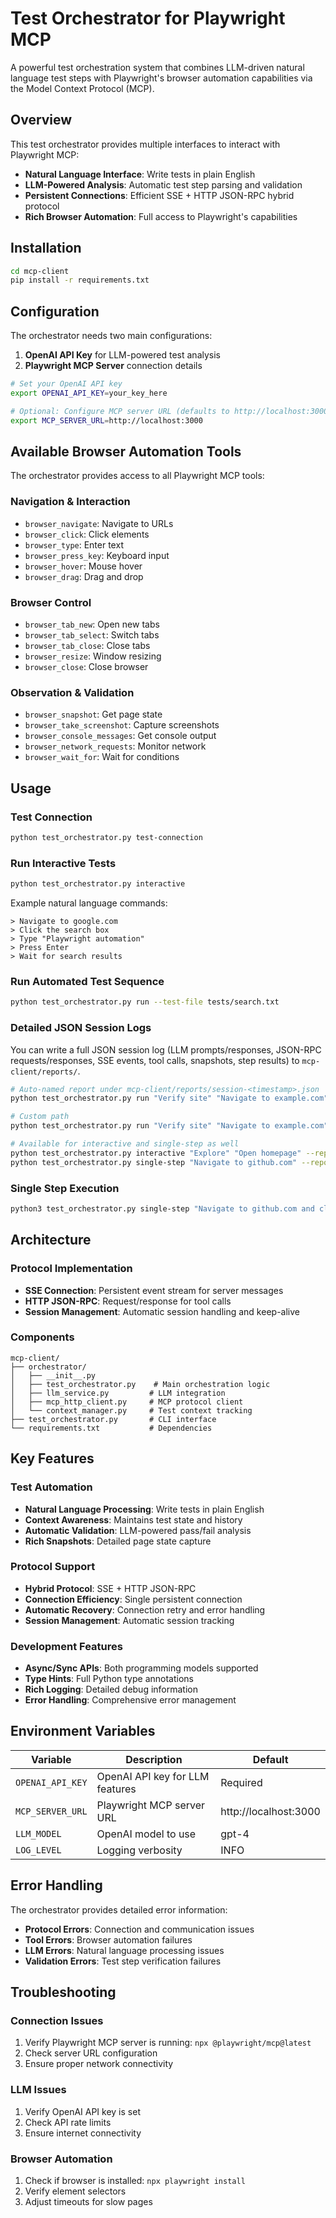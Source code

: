 # Test Orchestrator for Playwright MCP

A powerful test orchestration system that combines LLM-driven natural language test steps with Playwright's browser automation capabilities via the Model Context Protocol (MCP).

## Overview

This test orchestrator provides multiple interfaces to interact with Playwright MCP:
- **Natural Language Interface**: Write tests in plain English
- **LLM-Powered Analysis**: Automatic test step parsing and validation
- **Persistent Connections**: Efficient SSE + HTTP JSON-RPC hybrid protocol
- **Rich Browser Automation**: Full access to Playwright's capabilities

## Installation

```bash
cd mcp-client
pip install -r requirements.txt
```

## Configuration

The orchestrator needs two main configurations:
1. **OpenAI API Key** for LLM-powered test analysis
2. **Playwright MCP Server** connection details

```bash
# Set your OpenAI API key
export OPENAI_API_KEY=your_key_here

# Optional: Configure MCP server URL (defaults to http://localhost:3000)
export MCP_SERVER_URL=http://localhost:3000
```

## Available Browser Automation Tools

The orchestrator provides access to all Playwright MCP tools:

### Navigation & Interaction
- `browser_navigate`: Navigate to URLs
- `browser_click`: Click elements
- `browser_type`: Enter text
- `browser_press_key`: Keyboard input
- `browser_hover`: Mouse hover
- `browser_drag`: Drag and drop

### Browser Control
- `browser_tab_new`: Open new tabs
- `browser_tab_select`: Switch tabs
- `browser_tab_close`: Close tabs
- `browser_resize`: Window resizing
- `browser_close`: Close browser

### Observation & Validation
- `browser_snapshot`: Get page state
- `browser_take_screenshot`: Capture screenshots
- `browser_console_messages`: Get console output
- `browser_network_requests`: Monitor network
- `browser_wait_for`: Wait for conditions

## Usage

### Test Connection

```bash
python test_orchestrator.py test-connection
```

### Run Interactive Tests

```bash
python test_orchestrator.py interactive
```

Example natural language commands:
```
> Navigate to google.com
> Click the search box
> Type "Playwright automation"
> Press Enter
> Wait for search results
```

### Run Automated Test Sequence

```bash
python test_orchestrator.py run --test-file tests/search.txt
```

### Detailed JSON Session Logs

You can write a full JSON session log (LLM prompts/responses, JSON-RPC requests/responses, SSE events, tool calls, snapshots, step results) to `mcp-client/reports/`.

```bash
# Auto-named report under mcp-client/reports/session-<timestamp>.json
python test_orchestrator.py run "Verify site" "Navigate to example.com"

# Custom path
python test_orchestrator.py run "Verify site" "Navigate to example.com" --report-file mcp-client/reports/my_run.json

# Available for interactive and single-step as well
python test_orchestrator.py interactive "Explore" "Open homepage" --report-file mcp-client/reports/interactive.json
python test_orchestrator.py single-step "Navigate to github.com" --report-file mcp-client/reports/single.json
```

### Single Step Execution

```bash
python3 test_orchestrator.py single-step "Navigate to github.com and click the Sign In button"
```

## Architecture

### Protocol Implementation
- **SSE Connection**: Persistent event stream for server messages
- **HTTP JSON-RPC**: Request/response for tool calls
- **Session Management**: Automatic session handling and keep-alive

### Components
```
mcp-client/
├── orchestrator/
│   ├── __init__.py
│   ├── test_orchestrator.py    # Main orchestration logic
│   ├── llm_service.py         # LLM integration
│   ├── mcp_http_client.py     # MCP protocol client
│   └── context_manager.py     # Test context tracking
├── test_orchestrator.py       # CLI interface
└── requirements.txt           # Dependencies
```

## Key Features

### Test Automation
- **Natural Language Processing**: Write tests in plain English
- **Context Awareness**: Maintains test state and history
- **Automatic Validation**: LLM-powered pass/fail analysis
- **Rich Snapshots**: Detailed page state capture

### Protocol Support
- **Hybrid Protocol**: SSE + HTTP JSON-RPC
- **Connection Efficiency**: Single persistent connection
- **Automatic Recovery**: Connection retry and error handling
- **Session Management**: Automatic session tracking

### Development Features
- **Async/Sync APIs**: Both programming models supported
- **Type Hints**: Full Python type annotations
- **Rich Logging**: Detailed debug information
- **Error Handling**: Comprehensive error management

## Environment Variables

| Variable | Description | Default |
|----------|-------------|---------|
| `OPENAI_API_KEY` | OpenAI API key for LLM features | Required |
| `MCP_SERVER_URL` | Playwright MCP server URL | http://localhost:3000 |
| `LLM_MODEL` | OpenAI model to use | gpt-4 |
| `LOG_LEVEL` | Logging verbosity | INFO |

## Error Handling

The orchestrator provides detailed error information:
- **Protocol Errors**: Connection and communication issues
- **Tool Errors**: Browser automation failures
- **LLM Errors**: Natural language processing issues
- **Validation Errors**: Test step verification failures

## Troubleshooting

### Connection Issues
1. Verify Playwright MCP server is running: `npx @playwright/mcp@latest`
2. Check server URL configuration
3. Ensure proper network connectivity

### LLM Issues
1. Verify OpenAI API key is set
2. Check API rate limits
3. Ensure internet connectivity

### Browser Automation
1. Check if browser is installed: `npx playwright install`
2. Verify element selectors
3. Adjust timeouts for slow pages